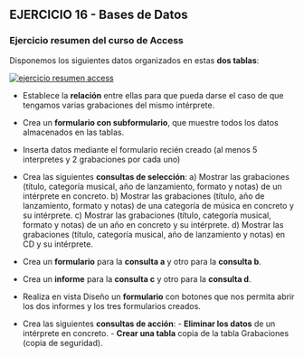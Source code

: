 ## EJERCICIO 16 - Bases de Datos
### Ejercicio resumen del curso de Access


Disponemos los siguientes datos organizados en estas **dos tablas**:

[![ejercicio resumen access](https://pruebas.teformas.com/wp-content/uploads/2012/12/18.jpg)](http://pruebas.teformas.com/wp-content/uploads/2012/12/18.jpg)

-   Establece la **relación** entre ellas para que pueda darse el caso de que tengamos varias grabaciones del mismo intérprete.
-   Crea un **formulario con subformulario**, que muestre todos los datos almacenados en las tablas.
-   Inserta datos mediante el formulario recién creado (al menos 5 interpretes y 2 grabaciones por cada uno)
-   Crea las siguientes **consultas de selección**:
           a) Mostrar las grabaciones (título, categoría musical, año de lanzamiento, formato y notas) de un intérprete en concreto.
           b) Mostrar las grabaciones (título, año de lanzamiento, formato y notas) de una categoría de música en concreto y su intérprete.
           c) Mostrar las grabaciones (título, categoría musical, formato y notas) de un año en concreto y su intérprete.
           d) Mostrar las grabaciones (título, categoría musical, año de lanzamiento y notas) en CD y su intérprete.

  
  

-   Crea un **formulario** para la **consulta a** y otro para la **consulta b**.
-   Crea un **informe** para la **consulta c** y otro para la **consulta d**.
-   Realiza en vista Diseño un **formulario** con botones que nos permita abrir los dos informes y los tres formularios creados.
-   Crea las siguientes **consultas de acción**:
        -   **Eliminar los datos** de un intérprete en concreto.
        -   **Crear una tabla** copia de la tabla Grabaciones (copia de seguridad).
